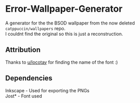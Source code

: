 # Error-Wallpaper-Generator

A generator for the the BSOD wallpaper from the now deleted `catppuccin/wallpapers` repo. \
I couldnt find the original so this is just a reconstruction.

## Attribution

Thanks to [u/locotay](https://www.reddit.com/user/locotay/) for finding the name of the font :)

## Dependencies

Inkscape - Used for exporting the PNGs \
Jost\* - Font used
